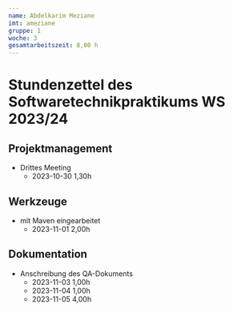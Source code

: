```yaml
---
name: Abdelkarim Meziane
imt: ameziane
gruppe: 1
woche: 3
gesamtarbeitszeit: 8,00 h
---
```


<!--
Jeder Eintrag stellt eine gesonderte Tätigkeit dar und ist als (Listen-)Stichpunkt unter der korrekten Kategorie einzuordnen.
Dieser ist mit dem Datum (im ISO Format) und der Dauer (in Stunden und Minuten) zu versehen (als sub-Listenstichpunkt).
Sollte sich die Arbeit an diesem Eintrag über mehrere Tage erstrecken, so können mehrere Unterpunkte genutzt werden.
Zum Beispiel:

## Dokumentation
- Vorbereitung des Testdokuments
  - 2022-10-12 2,00h
  - 2022-10-13 0,15h

Die Summe aller Stunden wird oben unter `gesamtarbeitszeit` im selben Format eingetragen (also z.B. 14,45h).

Die Datei wird wie folgt benannt: `stundenzettel_<woche (mit führender 0, falls einstellig>_<IMT Kürzel>.md`,
also zum Beispiel: `stundenzettel_01_maxm.md` oder `stundenzettel_10_maxm.md`.
-->

# Stundenzettel des Softwaretechnikpraktikums WS 2023/24

## Projektmanagement
- Drittes Meeting
    - 2023-10-30 1,30h

## Werkzeuge
- mit Maven eingearbeitet
    - 2023-11-01 2,00h

## Dokumentation
- Anschreibung des QA-Dokuments
    - 2023-11-03 1,00h
    - 2023-11-04 1,00h
    - 2023-11-05 4,00h

